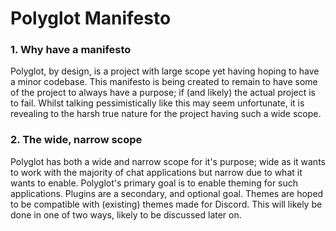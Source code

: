 # Polyglot Manifesto

### 1. Why have a manifesto

Polyglot, by design, is a project with large scope yet having hoping to have a minor codebase. This manifesto is being created to remain to have some of the project to always have a purpose; if (and likely) the actual project is to fail. Whilst talking pessimistically like this may seem unfortunate, it is revealing to the harsh true nature for the project having such a wide scope.

### 2. The wide, narrow scope

Polyglot has both a wide and narrow scope for it's purpose; wide as it wants to work with the majority of chat applications but narrow due to what it wants to enable. Polyglot's primary goal is to enable theming for such applications. Plugins are a secondary, and optional goal. Themes are hoped to be compatible with (existing) themes made for Discord. This will likely be done in one of two ways, likely to be discussed later on.